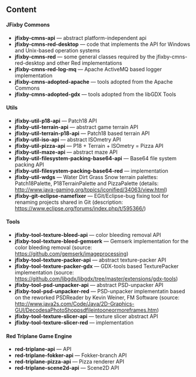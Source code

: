 ## Content

#### JFixby Commons
- **jfixby-cmns-api** — 
 abstract platform-independent api
- **jfixby-cmns-red-desktop** —
 code that implements the API for Windows and Unix-based operation systems
- **jfixby-cmns-red** —
 some general classes required by the jfixby-cmns-red-desktop and other Red implementations
- **jfixby-cmns-red-log-mq** — Apache ActiveMQ based logger implementation
- **jfixby-cmns-adopted-apache** — tools adopted from the Apache Commons
- **jfixby-cmns-adopted-gdx** — tools adopted from the libGDX Tools

#### Utils
- **jfixby-util-p18-api** — Patch18 API
- **jfixby-util-terrain-api** — abstract game terrain API
- **jfixby-util-terrain-p18-api** — Patch18 based terrain API
- **jfixby-util-iso-api** — abstract ISOmetry API
- **jfixby-util-pizza-api** — P18 + Terrain + ISOmetry = Pizza API 
- **jfixby-util-maze-api** — abstract maze API
- **jfixby-util-filesystem-packing-base64-api** — Base64 file system packing API
- **jfixby-util-filesystem-packing-base64-red** — implementation
- **jfixby-util-wdgs** — Water Dirt Grass Snow terrain palettes: Patch18Palette, P18TerrainPalette and PizzaPalette (details: http://www.java-gaming.org/topics/iconified/34063/view.html)
- **jfixby-git-eclipse-namefixer** — EGit/Eclipse-bug fixing tool for renaming projects shared in Git (description: https://www.eclipse.org/forums/index.php/t/595366/)

#### Tools
- **jfixby-tool-texture-bleed-api** — color bleeding removal API
- **jfixby-tool-texture-bleed-gemserk** — Gemserk implementation for the color bleeding removal (source: https://github.com/gemserk/imageprocessing)
- **jfixby-tool-texture-packer-api** — abstract texture-packer API
- **jfixby-tool-texture-packer-gdx** — GDX-tools based TexturePacker implementation (source: https://github.com/libgdx/libgdx/tree/master/extensions/gdx-tools)
- **jfixby-tool-psd-unpacker-api** — abstract PSD-unpacker API
- **jfixby-tool-psd-unpacker-red** — PSD-unpacker implementatin based on the reworked PSDReader by Kevin Weiner, FM Software (source: http://www.java2s.com/Code/Java/2D-Graphics-GUI/DecodesaPhotoShoppsdfileintooneormoreframes.htm)
- **jfixby-tool-texture-slicer-api** — texture slicer abstract API
- **jfixby-tool-texture-slicer-red** — implementation

#### Red Triplane Game Engine
- **red-triplane-api** — API
- **red-triplane-fokker-api** — Fokker-branch API
- **red-triplane-pizza-api** — Pizza renderer API 
- **red-triplane-scene2d-api** — Scene2D API
